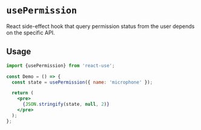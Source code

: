 # `usePermission`

React side-effect hook that query permission status from the user depends on the specific API.


## Usage

```jsx
import {usePermission} from 'react-use';

const Demo = () => {
  const state = usePermission({ name: 'microphone' });

  return (
    <pre>
      {JSON.stringify(state, null, 2)}
    </pre>
  );
};
```
